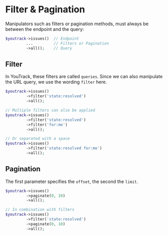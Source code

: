 # Filter & Pagination
Manipulators such as filters or pagination methods, must always be between the endpoint and the query:
```php
$youtrack->issues()  // Endpoint
         ...         // Filters or Pagination
         ->all();    // Query
```

## Filter
In YouTrack, these filters are called `queries`. Since we can also manipulate the URL query, we use the wording `filter` here.

```php
$youtrack->issues()                     
         ->filter('state:resolved')     
         ->all();                       

// Multiple filters can also be applied
$youtrack->issues()
         ->filter('state:resolved')
         ->filter('for:me')
         ->all();

// Or separated with a space
$youtrack->issues()
         ->filter('state:resolved for:me')
         ->all();
```

## Pagination
The first parameter specifies the `offset`, the second the `limit`.
```php
$youtrack->issues()               
         ->paginate(0, 10)   
         ->all();            

// In combination with filters
$youtrack->issues()                   
         ->filter('state:resolved')
         ->paginate(0, 10)       
         ->all();
```
